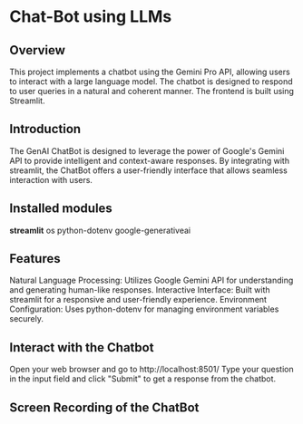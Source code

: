 # Chat-Bot using LLMs

## Overview
This project implements a chatbot using the Gemini Pro API, allowing users to interact with a large language model. The chatbot is designed to respond to user queries in a natural and coherent manner. The frontend is built using Streamlit.

## Introduction
The GenAI ChatBot is designed to leverage the power of Google's Gemini API to provide intelligent and context-aware responses. By integrating with streamlit, the ChatBot offers a user-friendly interface that allows seamless interaction with users.

## Installed modules 
**streamlit**
os
python-dotenv
google-generativeai

## Features
Natural Language Processing: Utilizes Google Gemini API for understanding and generating human-like responses.
Interactive Interface: Built with streamlit for a responsive and user-friendly experience.
Environment Configuration: Uses python-dotenv for managing environment variables securely.

## Interact with the Chatbot
   Open your web browser and go to http://localhost:8501/
   Type your question in the input field and click "Submit" to get a response from the chatbot.

## Screen Recording of the ChatBot



